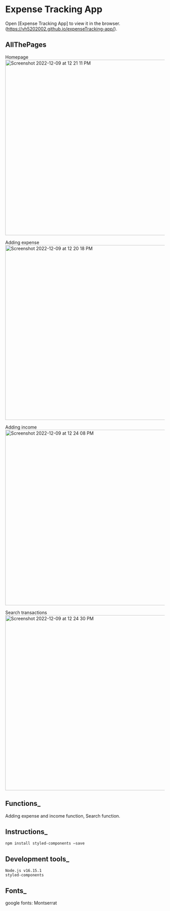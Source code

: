 # Expense Tracking App
Open [Expense Tracking App] to view it in the browser.(https://vh5202002.github.io/expenseTracking-app/).

## AllThePages

Homepage
<img width="553" alt="Screenshot 2022-12-09 at 12 21 11 PM" src="https://user-images.githubusercontent.com/37912868/206792149-34c335dd-6911-41c1-bbff-eda34bd6ee56.png">

Adding expense
<img width="551" alt="Screenshot 2022-12-09 at 12 20 18 PM" src="https://user-images.githubusercontent.com/37912868/206792212-1c029bf9-3f68-4803-8670-97284ca4b092.png">

Adding income
<img width="553" alt="Screenshot 2022-12-09 at 12 24 08 PM" src="https://user-images.githubusercontent.com/37912868/206792294-ecc33812-be76-4df2-97ab-b70dad28b1ef.png">

Search transactions
<img width="552" alt="Screenshot 2022-12-09 at 12 24 30 PM" src="https://user-images.githubusercontent.com/37912868/206792309-81cfd36e-efbd-48e4-afbe-a1e4a1879ddc.png">

## Functions_
Adding expense and income function, Search function.

## Instructions_
    npm install styled-components —save

## Development tools_
    Node.js v16.15.1
    styled-components
    
## Fonts_
google fonts: Montserrat

